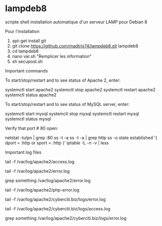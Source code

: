 # lampdeb8
scripte shell installation automatique d'un serveur LAMP pour Debian 8

Pour l'installation 
  1. apt-get install git
  2. git clone https://github.com/madtrix74/lampdeb8.git lampdeb8
  3. cd lampdeb8
  4. nano var.sh "Remplicer les information"
  5. sh secupost.sh
  
Important commands

To start/stop/restart and to see status of Apache 2, enter:

  systemctl start apache2
  systemctl stop apache2
  systemctl restart apache2
  systemctl status apache2

To start/stop/restart and to see status of MySQL server, enter:

  systemctl start mysql
  systemctl stop mysql
  systemctl restart mysql
  systemctl status mysql

Verify that port # 80 open:

  netstat -tulpn | grep :80
  ss -t -a
  ss -t -a | grep http
  ss -o state established '( dport = :http or sport = :http )'
  iptable -L -n -v | less

Important log files

tail -f /var/log/apache2/access.log

tail -f /var/log/apache2/error.log

grep something /var/log/apache2/error.log

tail -f /var/log/apache2/php-error.log

tail -f /var/log/apache2/cyberciti.biz/logs/error.log

tail -f /var/log/apache2/cyberciti.biz/logs/access.log

grep something /var/log/apache2/cyberciti.biz/logs/error.log
